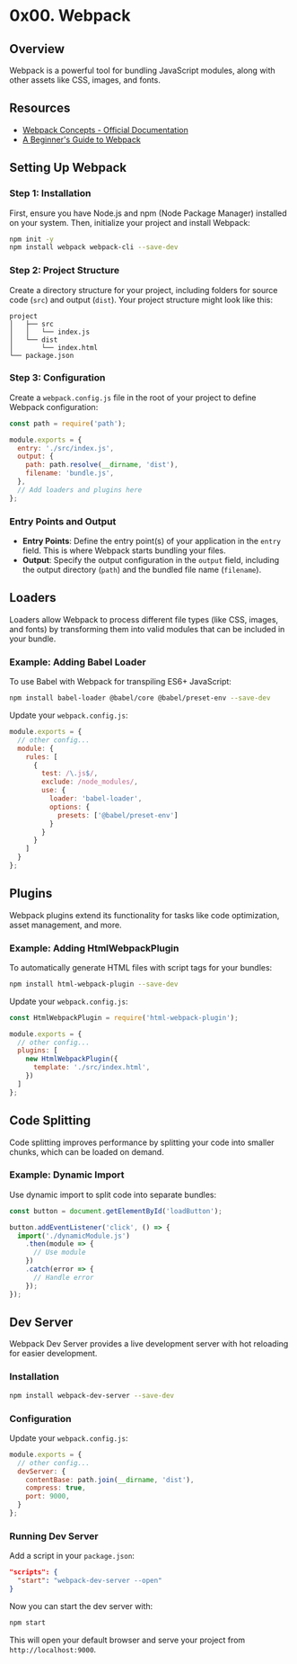 # 0x00. Webpack

## Overview

Webpack is a powerful tool for bundling JavaScript modules, along with other assets like CSS, images, and fonts.

## Resources

- [Webpack Concepts - Official Documentation](https://webpack.js.org/concepts/)
- [A Beginner's Guide to Webpack](https://www.sitepoint.com/webpack-beginner-guide/)

## Setting Up Webpack

### Step 1: Installation

First, ensure you have Node.js and npm (Node Package Manager) installed on your system. Then, initialize your project and install Webpack:

```bash
npm init -y
npm install webpack webpack-cli --save-dev
```

### Step 2: Project Structure

Create a directory structure for your project, including folders for source code (`src`) and output (`dist`). Your project structure might look like this:

```
project
│   ├── src
│   │   └── index.js
│   └── dist
│       └── index.html
└── package.json
```

### Step 3: Configuration

Create a `webpack.config.js` file in the root of your project to define Webpack configuration:

```javascript
const path = require('path');

module.exports = {
  entry: './src/index.js',
  output: {
    path: path.resolve(__dirname, 'dist'),
    filename: 'bundle.js',
  },
  // Add loaders and plugins here
};
```

### Entry Points and Output

- **Entry Points**: Define the entry point(s) of your application in the `entry` field. This is where Webpack starts bundling your files.
- **Output**: Specify the output configuration in the `output` field, including the output directory (`path`) and the bundled file name (`filename`).

## Loaders

Loaders allow Webpack to process different file types (like CSS, images, and fonts) by transforming them into valid modules that can be included in your bundle.

### Example: Adding Babel Loader

To use Babel with Webpack for transpiling ES6+ JavaScript:

```bash
npm install babel-loader @babel/core @babel/preset-env --save-dev
```

Update your `webpack.config.js`:

```javascript
module.exports = {
  // other config...
  module: {
    rules: [
      {
        test: /\.js$/,
        exclude: /node_modules/,
        use: {
          loader: 'babel-loader',
          options: {
            presets: ['@babel/preset-env']
          }
        }
      }
    ]
  }
};
```

## Plugins

Webpack plugins extend its functionality for tasks like code optimization, asset management, and more.

### Example: Adding HtmlWebpackPlugin

To automatically generate HTML files with script tags for your bundles:

```bash
npm install html-webpack-plugin --save-dev
```

Update your `webpack.config.js`:

```javascript
const HtmlWebpackPlugin = require('html-webpack-plugin');

module.exports = {
  // other config...
  plugins: [
    new HtmlWebpackPlugin({
      template: './src/index.html',
    })
  ]
};
```

## Code Splitting

Code splitting improves performance by splitting your code into smaller chunks, which can be loaded on demand.

### Example: Dynamic Import

Use dynamic import to split code into separate bundles:

```javascript
const button = document.getElementById('loadButton');

button.addEventListener('click', () => {
  import('./dynamicModule.js')
    .then(module => {
      // Use module
    })
    .catch(error => {
      // Handle error
    });
});
```

## Dev Server

Webpack Dev Server provides a live development server with hot reloading for easier development.

### Installation

```bash
npm install webpack-dev-server --save-dev
```

### Configuration

Update your `webpack.config.js`:

```javascript
module.exports = {
  // other config...
  devServer: {
    contentBase: path.join(__dirname, 'dist'),
    compress: true,
    port: 9000,
  }
};
```

### Running Dev Server

Add a script in your `package.json`:

```json
"scripts": {
  "start": "webpack-dev-server --open"
}
```

Now you can start the dev server with:

```bash
npm start
```

This will open your default browser and serve your project from `http://localhost:9000`.
